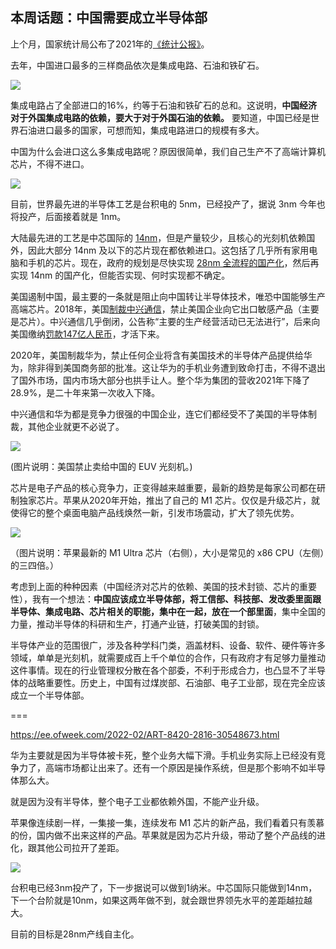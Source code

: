 ## 本周话题：中国需要成立半导体部

上个月，国家统计局公布了2021年的[《统计公报》](
http://www.stats.gov.cn/tjsj/zxfb/202202/t20220227_1827960.html)。

去年，中国进口最多的三样商品依次是集成电路、石油和铁矿石。

![](https://cdn.beekka.com/blogimg/asset/202203/bg2022032502.webp)

集成电路占了全部进口的16%，约等于石油和铁矿石的总和。这说明，**中国经济对于外国集成电路的依赖，要大于对于外国石油的依赖。** 要知道，中国已经是世界石油进口最多的国家，可想而知，集成电路进口的规模有多大。

中国为什么会进口这么多集成电路呢？原因很简单，我们自己生产不了高端计算机芯片，不得不进口。

![](https://cdn.beekka.com/blogimg/asset/202203/bg2022032813.webp)

目前，世界最先进的半导体工艺是台积电的 5nm，已经投产了，据说 3nm 今年也将投产，后面接着就是 1nm。

大陆最先进的工艺是中芯国际的 [14nm](https://www.smics.com/site/technology_advanced_14)，但是产量较少，且核心的光刻机依赖国外，因此大部分 14nm 及以下的芯片现在都依赖进口。这包括了几乎所有家用电脑和手机的芯片。现在，政府的规划是尽快实现 [28nm 全流程的国产化](https://www.eet-china.com/mp/a91064.html)，然后再实现 14nm 的国产化，但能否实现、何时实现都不确定。

美国遏制中国，最主要的一条就是阻止向中国转让半导体技术，唯恐中国能够生产高端芯片。2018年，美国[制裁中兴通信](https://baike.baidu.com/item/2018%E5%B9%B4%E7%BE%8E%E5%9B%BD%E5%88%B6%E8%A3%81%E4%B8%AD%E5%85%B4%E4%BA%8B%E4%BB%B6/22497216)，禁止美国企业向它出口敏感产品（主要是芯片）。中兴通信几乎倒闭，公告称“主要的生产经营活动已无法进行”，后来向美国缴纳[罚款147亿人民币](http://finance.sina.com.cn/stock/s/2018-06-13/doc-ihcwpcmp7841168.shtml)，才活下来。

2020年，美国制裁华为，禁止任何企业将含有美国技术的半导体产品提供给华为，除非得到美国商务部的批准。这让华为的手机业务遭到致命打击，不得不退出了国外市场，国内市场大部分也拱手让人。整个华为集团的营收2021年下降了28.9%，是二十年来第一次收入下降。

中兴通信和华为都是竞争力很强的中国企业，连它们都经受不了美国的半导体制裁，其他企业就更不必说了。

![](https://cdn.beekka.com/blogimg/asset/202203/bg2022032814.webp)

(图片说明：美国禁止卖给中国的 EUV 光刻机。)

芯片是电子产品的核心竞争力，正变得越来越重要，最新的趋势是每家公司都在研制独家芯片。苹果从2020年开始，推出了自己的 M1 芯片。仅仅是升级芯片，就使得它的整个桌面电脑产品线焕然一新，引发市场震动，扩大了领先优势。

![](https://cdn.beekka.com/blogimg/asset/202203/bg2022032503.webp)

（图片说明：苹果最新的 M1 Ultra 芯片（右侧），大小是常见的 x86 CPU（左侧）的三四倍。）

考虑到上面的种种因素（中国经济对芯片的依赖、美国的技术封锁、芯片的重要性），我有一个想法：**中国应该成立半导体部，将工信部、科技部、发改委里面跟半导体、集成电路、芯片相关的职能，集中在一起，放在一个部里面**，集中全国的力量，推动半导体的科研和生产，打通产业链，打破美国的封锁。

半导体产业的范围很广，涉及各种学科门类，涵盖材料、设备、软件、硬件等许多领域，单单是光刻机，就需要成百上千个单位的合作，只有政府才有足够力量推动这件事情。现在的行业管理权分散在各个部委，不利于形成合力，也凸显不了半导体的战略重要性。历史上，中国有过煤炭部、石油部、电子工业部，现在完全应该成立一个半导体部。

===

https://ee.ofweek.com/2022-02/ART-8420-2816-30548673.html

华为主要就是因为半导体被卡死，整个业务大幅下滑。手机业务实际上已经没有竞争力了，高端市场都让出来了。还有一个原因是操作系统，但是那个影响不如半导体那么大。

就是因为没有半导体，整个电子工业都依赖外国，不能产业升级。

苹果像连续剧一样，一集接一集，连续发布 M1 芯片的新产品，我们看着只有羡慕的份，国内做不出来这样的产品。苹果就是因为芯片升级，带动了整个产品线的进化，跟其他公司拉开了差距。

![](https://cdn.wccftech.com/wp-content/uploads/2022/03/2022-03-19_14-00-05-1536x801.png)

台积电已经3nm投产了，下一步据说可以做到1纳米。中芯国际只能做到14nm，下一个台阶就是10nm，如果这两年做不到，就会跟世界领先水平的差距越拉越大。

目前的目标是28nm产线自主化。